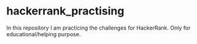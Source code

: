 # hackerrank_practising
In this repository I am practicing the challenges for HackerRank. Only for educational/helping purpose.
